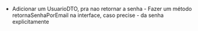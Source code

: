 - Adicionar um UsuarioDTO, pra nao retornar a senha
		- Fazer um método retornaSenhaPorEmail na interface, caso precise 
		- da senha explicitamente
